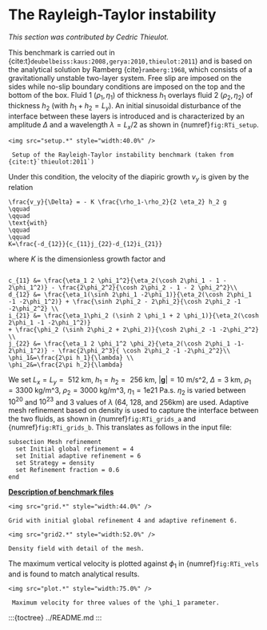 # The Rayleigh-Taylor instability

*This section was contributed by Cedric Thieulot.*

This benchmark is carried out in {cite:t}`deubelbeiss:kaus:2008,gerya:2010,thieulot:2011`) and is based on the analytical solution by Ramberg {cite}`ramberg:1968`, which consists of a gravitationally unstable two-layer system. Free
slip are imposed on the sides while no-slip boundary conditions are imposed on
the top and the bottom of the box. Fluid 1 $(\rho_1,\eta_1)$ of thickness
$h_1$ overlays fluid 2 $(\rho_2,\eta_2)$ of thickness $h_2$ (with
$h_1+h_2=L_y$). An initial sinusoidal disturbance of the interface between
these layers is introduced and is characterized by an amplitude $\Delta$ and a
wavelength $\lambda=L_x/2$ as shown in {numref}`fig:RTi_setup`.

```{figure-md} fig:RTi_setup
<img src="setup.*" style="width:40.0%" />

 Setup of the Rayleigh-Taylor instability benchmark (taken from {cite:t}`thieulot:2011`)
```

Under this condition, the velocity of the diapiric growth $v_y$ is given by
the relation
```{math}
\frac{v_y}{\Delta} = - K \frac{\rho_1-\rho_2}{2 \eta_2} h_2 g
\qquad
\qquad
\text{with}
\qquad
\qquad
K=\frac{-d_{12}}{c_{11}j_{22}-d_{12}i_{21}}
```
where $K$ is the dimensionless
growth factor and
```{math}

c_{11} &= \frac{\eta_1 2 \phi_1^2}{\eta_2(\cosh 2\phi_1 - 1 - 2\phi_1^2)} - \frac{2\phi_2^2}{\cosh 2\phi_2 - 1 - 2 \phi_2^2}\\
d_{12} &= \frac{\eta_1(\sinh 2\phi_1 -2\phi_1)}{\eta_2(\cosh 2\phi_1 -1 -2\phi_1^2)} + \frac{\sinh 2\phi_2 - 2\phi_2}{\cosh 2\phi_2 -1 -2\phi_2^2} \\
i_{21} &= \frac{\eta_1\phi_2 (\sinh 2 \phi_1 + 2 \phi_1)}{\eta_2(\cosh 2\phi_1 -1 -2\phi_1^2)}
+ \frac{\phi_2 (\sinh 2\phi_2 + 2\phi_2)}{\cosh 2\phi_2 -1 -2\phi_2^2} \\
j_{22} &= \frac{\eta_1 2 \phi_1^2 \phi_2}{\eta_2(\cosh 2\phi_1 -1-2\phi_1^2)} - \frac{2\phi_2^3}{ \cosh 2\phi_2 -1 -2\phi_2^2}\\
\phi_1&=\frac{2\pi h_1}{\lambda} \\
\phi_2&=\frac{2\pi h_2}{\lambda}
```
We set
$L_x=L_y=\text{ 512 km}$, $h_1=h_2=\text{ 256 km}$,
$|\boldsymbol{g}|=\text{10 m/s^2}$, $\Delta=\text{3 km}$,
$\rho_1=\text{3300 kg/m^3}$, $\rho_2=\text{3000 kg/m^3}$,
$\eta_1=\text{1e21 Pa.s}$. $\eta_2$ is varied between $10^{20}$ and $10^{23}$
and 3 values of $\lambda$ (64, 128, and 256km) are used. Adaptive mesh
refinement based on density is used to capture the interface between the two
fluids, as shown in {numref}`fig:RTi_grids_a` and {numref}`fig:RTi_grids_b`. This translates as follows in the input
file:

    subsection Mesh refinement
      set Initial global refinement = 4
      set Initial adaptive refinement = 6
      set Strategy = density
      set Refinement fraction = 0.6
    end


**[Description of benchmark files](../README.md)**

```{figure-md} fig:RTi_grids_a
<img src="grid.*" style="width:44.0%" />

Grid with initial global refinement 4 and adaptive refinement 6.
```

```{figure-md} fig:RTi_grids_b
<img src="grid2.*" style="width:52.0%" />

Density field with detail of the mesh.
```

The maximum vertical velocity is plotted against $\phi_1$ in {numref}`fig:RTi_vels`
and is found to match analytical results.

```{figure-md} fig:RTi_vels
<img src="plot.*" style="width:75.0%" />

 Maximum velocity for three values of the \phi_1 parameter.
```

:::{toctree}
../README.md
:::
